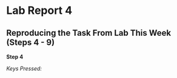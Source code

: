 # Lab Report 4

## Reproducing the Task From Lab This Week (Steps 4 - 9)

**Step 4**

*Keys Pressed:*
